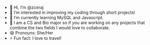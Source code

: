 - 👋 Hi, I’m @zceraj
- 👀 I’m interested in improving my coding through short projects! 
- 🌱 I’m currently learning MySQL and Javascript. 
- 💞️ I am a CS and Bio major so if you are working on any projects
      that combine the two fields I would love to collaborate.
- 😄 Pronouns: She/Her
- ⚡ Fun fact: I love to travel! 
